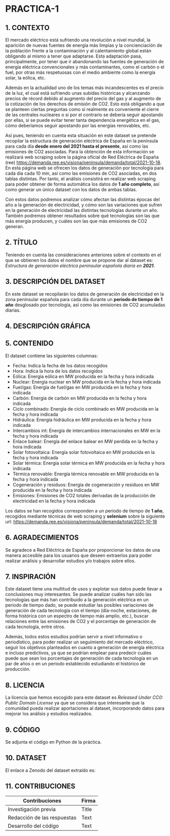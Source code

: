 # PRACTICA-1


## 1. CONTEXTO

El mercado eléctrico está sufriendo una revolución a nivel mundial, la aparición de nuevas fuentes de energía más limpias y la concienciación de la población frente a la contaminación y al calentamiento global están obligando al mismo a tener que adaptarse. Esta adaptación pasa, principalmente, por tener que ir abandonando las fuentes de generación de energía eléctrica convencionales y más contaminantes, como el carbón o el fuel, por otras más respetuosas con el medio ambiente como la energía solar, la eólica, etc.

Además en la actualidad uno de los temas más incandescentes es el precio de la luz, el cual está sufriendo unas subidas históricas y alcanzando precios de récord debido al augmento del precio del gas y al augmento de la cotización de los derechos de emisión de CO2. Esto está obligando a que se planteen ciertas preguntas como si realmente es conveniente el cierre de las centrales nucleares o si por el contrario se debería seguir apostando por ellas, si se puede evitar tener tanta dependencia energética en el gas, cómo deberíamos seguir apostando por las energías renovables, etc.

Así pues, teniendo en cuenta esta situación en este dataset se pretende recopilar la estructura de generación eléctrica de España en la península para cada día **desde enero del 2021 hasta el presente**, así como las emisiones de CO2 asociadas. Para la obtención de esta información se realizará web scraping sobre la página oficial de Red Eléctrica de España (ree) https://demanda.ree.es/visiona/peninsula/demanda/total/2021-10-18. En esta página web se ofrecen los datos de generación por tecnología para cada día cada 10 min, así como las emisiones de CO2 asociadas, en dos tablas distintas. Por tanto, el análisis consistirá en realizar web scraping para poder obtener de forma automática los datos de **1 año completo**, así como generar un único dataset con los datos de ambas tablas.

Con estos datos podremos analizar cómo afectan las distintas épocas del año a la generación de electricidad, y cómo son las variaciones que sufren en la generación de electricidad las distintas tecnologías durante un año. También podremos obtener resultados sobre qué tecnologías son las que más energía producen, y cuáles son las que más emisiones de CO2 generan.


## 2. TÍTULO

Teniendo en cuenta las consideraciones anteriores sobre el contexto en el que se obtienen los datos el nombre que se propone dar al dataset es: *Estructura de generación eléctrica peninsular española diaria en **2021***.


## 3. DESCRIPCIÓN DEL DATASET

En este dataset se recopilarán los datos de generación de electricidad en la zona peninsular española para cada día durante un **periodo de tiempo de 1 año** desglosado por tecnología, así como las emisiones de CO2 acumuladas diarias.


## 4. DESCRIPCIÓN GRÁFICA


## 5. CONTENIDO

El dataset contiene las siguientes columnas:
- Fecha: Indica la fecha de los datos recogidos
- Hora: Indica la hora de los datos recogidos
- Eólica: Energía eólica en MW producida en la fecha y hora indicada
- Nuclear: Energía nuclear en MW producida en la fecha y hora indicada
- Fuel/gas: Energía de fuel/gas en MW producida en la fecha y hora indicada
- Carbón: Energía de carbón en MW producida en la fecha y hora indicada
- Ciclo combinado: Energía de ciclo combinado en MW producida en la fecha y hora indicada
- Hidráulica: Energía hidráulica en MW producida en la fecha y hora indicada
- Intercambios int: Energía de intercambios internacionales en MW en la fecha y hora indicada
- Enlace balear: Energía del enlace balear en MW perdida en la fecha y hora indicada
- Solar fotovoltaica: Energía solar fotovoltaica en MW producida en la fecha y hora indicada
- Solar térmica: Energía solar térmica en MW producida en la fecha y hora indicada
- Térmica renovable: Energía térmica renovable en MW producida en la fecha y hora indicada
- Cogeneración y residuos: Energía de cogeneración y residuos en MW producida en la fecha y hora indicada
- Emisiones: Emisiones de CO2 totales derivadas de la producción de electricidad en la fecha y hora indicada

Los datos se han recogidos corresponden a un periodo de tiempo de **1 año**, recogidos mediante técnicas de web scraping y **selenium** sobre la siguiente url: https://demanda.ree.es/visiona/peninsula/demanda/total/2021-10-18


## 6. AGRADECIMIENTOS

Se agradece a Red Eléctrica de España por proporcionar los datos de una manera accesible para los usuarios que deseen extraerlos para poder realizar análisis y desarrollar estudios y/o trabajos sobre ellos.


## 7. INSPIRACIÓN

Este dataset tiene una multitud de usos y explotar sus datos puede llevar a conclusiones muy interesantes. Se puede analizar cuáles han sido las tecnologías que más han contribuido a la generación eléctrica en un periodo de tiempo dado, se puede estudiar las posibles variaciones de generación de cada tecnología con el tiempo (día-noche, estaciones, de forma histórica con un espectro de tiempo más amplio, etc.), buscar relaciones entre las emisiones de CO2 y el porcentaje de generación de cada tecnología, entre otros.

Además, todos estos estudios podrían servir a nivel informativo o periodístico, para poder realizar un seguimiento del mercado eléctrico, seguir los objetivos planteados en cuanto a generación de energía eléctrica e incluso predictivos, ya que se podrían emplear para predecir cuáles puede que sean los porcentajes de generación de cada tecnología en un par de años o en un periodo establecido estudiando el histórico de producción.


## 8. LICENCIA

La licencia que hemos escogido para este dataset es *Released Under CC0: Public Domain License* ya que se considera que interesante que la comunidad pueda realizar aportaciones al dataset, incorporando datos para mejorar los análisis y estudios realizados.


## 9. CÓDIGO

Se adjunta el código en Python de la práctica.


## 10. DATASET

El enlace a Zenodo del dataset extraído es:


## 11. CONTRIBUCIONES

| Contribuciones              | Firma |
| --------------------------  | ----------- |
| Investigación previa        | Title       |
| Redacción de las respuestas | Text        |
| Desarrollo del código       | Text        |
